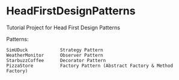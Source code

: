 HeadFirstDesignPatterns
=======================



Tutorial Project for Head First Design Patterns

Patterns:

	SimUDuck            Strategy Pattern
	WeatherMonitor		Observer Pattern
	StarbuzzCoffee		Decorator Pattern
    PizzaStore          Factory Pattern (Abstract Factory & Method Factory)